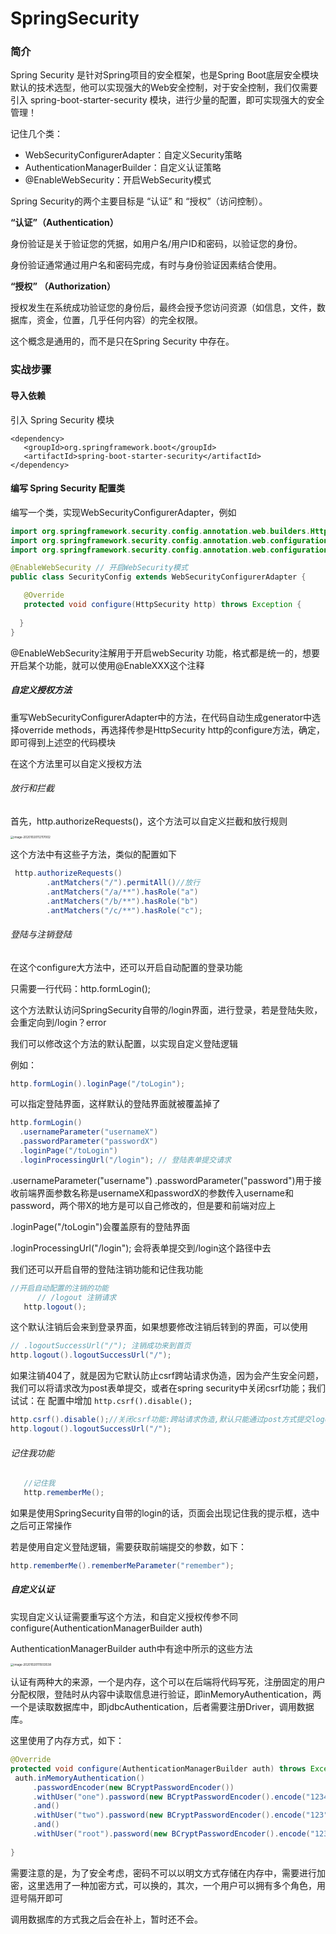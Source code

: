 





# SpringSecurity

### 简介

Spring Security 是针对Spring项目的安全框架，也是Spring Boot底层安全模块默认的技术选型，他可以实现强大的Web安全控制，对于安全控制，我们仅需要引入 spring-boot-starter-security 模块，进行少量的配置，即可实现强大的安全管理！

记住几个类：

- WebSecurityConfigurerAdapter：自定义Security策略
- AuthenticationManagerBuilder：自定义认证策略
- @EnableWebSecurity：开启WebSecurity模式

Spring Security的两个主要目标是 “认证” 和 “授权”（访问控制）。

**“认证”（Authentication）**

身份验证是关于验证您的凭据，如用户名/用户ID和密码，以验证您的身份。

身份验证通常通过用户名和密码完成，有时与身份验证因素结合使用。

 **“授权” （Authorization）**

授权发生在系统成功验证您的身份后，最终会授予您访问资源（如信息，文件，数据库，资金，位置，几乎任何内容）的完全权限。

这个概念是通用的，而不是只在Spring Security 中存在。

### 实战步骤

#### 导入依赖

引入 Spring Security 模块

```pom
<dependency>
   <groupId>org.springframework.boot</groupId>
   <artifactId>spring-boot-starter-security</artifactId>
</dependency>
```

#### 编写 Spring Security 配置类

编写一个类，实现WebSecurityConfigurerAdapter，例如

```java
import org.springframework.security.config.annotation.web.builders.HttpSecurity;
import org.springframework.security.config.annotation.web.configuration.EnableWebSecurity;
import org.springframework.security.config.annotation.web.configuration.WebSecurityConfigurerAdapter;

@EnableWebSecurity // 开启WebSecurity模式
public class SecurityConfig extends WebSecurityConfigurerAdapter {

   @Override
   protected void configure(HttpSecurity http) throws Exception {
       
  }
}
```

@EnableWebSecurity注解用于开启webSecurity 功能，格式都是统一的，想要开启某个功能，就可以使用@EnableXXX这个注释

##### 自定义授权方法

重写WebSecurityConfigurerAdapter中的方法，在代码自动生成generator中选择override  methods，再选择传参是HttpSecurity http的configure方法，确定，即可得到上述空的代码模块

在这个方法里可以自定义授权方法

###### 放行和拦截

首先，http.authorizeRequests()，这个方法可以自定义拦截和放行规则

<img src="C:\Users\shasha\AppData\Roaming\Typora\typora-user-images\image-20201020112117002.png" alt="image-20201020112117002" style="zoom:33%;" />

这个方法中有这些子方法，类似的配置如下

```java
 http.authorizeRequests()
        .antMatchers("/").permitAll()//放行
        .antMatchers("/a/**").hasRole("a")
        .antMatchers("/b/**").hasRole("b")
        .antMatchers("/c/**").hasRole("c");
```

###### 登陆与注销登陆

在这个configure大方法中，还可以开启自动配置的登录功能

只需要一行代码：http.formLogin();

这个方法默认访问SpringSecurity自带的/login界面，进行登录，若是登陆失败，会重定向到/login？error

我们可以修改这个方法的默认配置，以实现自定义登陆逻辑

例如：

```java
http.formLogin().loginPage("/toLogin");
```

可以指定登陆界面，这样默认的登陆界面就被覆盖掉了

```java
http.formLogin()
  .usernameParameter("usernameX")
  .passwordParameter("passwordX")
  .loginPage("/toLogin")
  .loginProcessingUrl("/login"); // 登陆表单提交请求
```

.usernameParameter("username")
  .passwordParameter("password")用于接收前端界面参数名称是usernameX和passwordX的参数传入username和password，两个带X的地方是可以自己修改的，但是要和前端对应上

.loginPage("/toLogin")会覆盖原有的登陆界面

.loginProcessingUrl("/login"); 会将表单提交到/login这个路径中去



我们还可以开启自带的登陆注销功能和记住我功能

```java
//开启自动配置的注销的功能
      // /logout 注销请求
   http.logout();
```

这个默认注销后会来到登录界面，如果想要修改注销后转到的界面，可以使用

```java
// .logoutSuccessUrl("/"); 注销成功来到首页
http.logout().logoutSuccessUrl("/");
```



如果注销404了，就是因为它默认防止csrf跨站请求伪造，因为会产生安全问题，我们可以将请求改为post表单提交，或者在spring security中关闭csrf功能；我们试试：在 配置中增加 `http.csrf().disable();`

```java
http.csrf().disable();//关闭csrf功能:跨站请求伪造,默认只能通过post方式提交logout请求
http.logout().logoutSuccessUrl("/");
```

###### 记住我功能

```java
   //记住我
   http.rememberMe();
```

如果是使用SpringSecurity自带的login的话，页面会出现记住我的提示框，选中之后可正常操作

若是使用自定义登陆逻辑，需要获取前端提交的参数，如下：

```java
http.rememberMe().rememberMeParameter("remember");
```

##### 自定义认证

实现自定义认证需要重写这个方法，和自定义授权传参不同configure(AuthenticationManagerBuilder auth)

AuthenticationManagerBuilder auth中有途中所示的这些方法

<img src="C:\Users\shasha\AppData\Roaming\Typora\typora-user-images\image-20201020111933538.png" alt="image-20201020111933538" style="zoom:33%;" />

认证有两种大的来源，一个是内存，这个可以在后端将代码写死，注册固定的用户分配权限，登陆时从内容中读取信息进行验证，即inMemoryAuthentication，两一个是读取数据库中，即jdbcAuthentication，后者需要注册Driver，调用数据库。

这里使用了内存方式，如下：

```java
@Override
protected void configure(AuthenticationManagerBuilder auth) throws Exception {
 auth.inMemoryAuthentication()
     .passwordEncoder(new BCryptPasswordEncoder())
     .withUser("one").password(new BCryptPasswordEncoder().encode("1234")).roles("a")
     .and()
     .withUser("two").password(new BCryptPasswordEncoder().encode("123")).roles("a","b")
     .and()
     .withUser("root").password(new BCryptPasswordEncoder().encode("123456")).roles("a","b","c");
 
}
```

需要注意的是，为了安全考虑，密码不可以以明文方式存储在内存中，需要进行加密，这里选用了一种加密方式，可以换的，其次，一个用户可以拥有多个角色，用逗号隔开即可

调用数据库的方式我之后会在补上，暂时还不会。

























